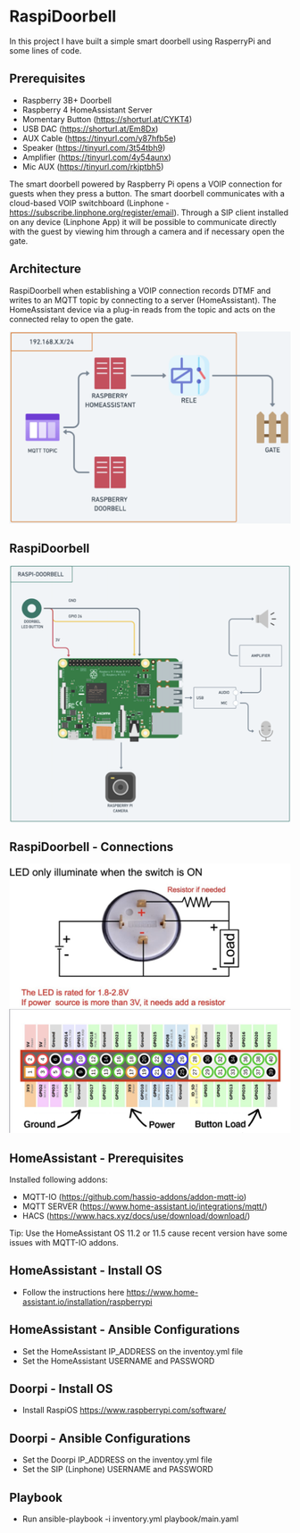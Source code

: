 # RaspiDoorbell 

In this project I have built a simple smart doorbell using RasperryPi and some lines of code.

## Prerequisites ##

- Raspberry 3B+ Doorbell
- Raspberry 4 HomeAssistant Server 
- Momentary Button (https://shorturl.at/CYKT4)
- USB DAC (https://shorturl.at/Em8Dx)
- AUX Cable (https://tinyurl.com/y87hfb5e)
- Speaker (https://tinyurl.com/3t54tbh9)
- Amplifier (https://tinyurl.com/4y54aunx)
- Mic AUX (https://tinyurl.com/rkjptbh5)

The smart doorbell powered by Raspberry Pi opens a VOIP connection for guests when they press a button. The smart doorbell communicates with a cloud-based VOIP switchboard (Linphone - https://subscribe.linphone.org/register/email). Through a SIP client installed on any device (Linphone App) it will be possible to communicate directly with the guest by viewing him through a camera and if necessary open the gate.

## Architecture ## 

RaspiDoorbell when establishing a VOIP connection records DTMF and writes to an MQTT topic by connecting to a server (HomeAssistant). The HomeAssistant device via a plug-in reads from the topic and acts on the connected relay to open the gate.

![alt text](images/HighLevelArch.png)

## RaspiDoorbell ## 
![alt text](images/RaspberryArch.png)


## RaspiDoorbell - Connections ##
![alt text](images/MomentaryButton.png)
![alt text](images/RaspberryWired.png)

## HomeAssistant - Prerequisites ## 

Installed following addons: 

- MQTT-IO (https://github.com/hassio-addons/addon-mqtt-io) 
- MQTT SERVER (https://www.home-assistant.io/integrations/mqtt/) 
- HACS (https://www.hacs.xyz/docs/use/download/download/)

Tip: Use the HomeAssistant OS 11.2 or 11.5 cause recent version have some issues with MQTT-IO addons. 

## HomeAssistant - Install OS ## 

- Follow the instructions here https://www.home-assistant.io/installation/raspberrypi 

## HomeAssistant - Ansible Configurations ## 

- Set the HomeAssistant IP_ADDRESS on the inventoy.yml file
- Set the HomeAssistant USERNAME and PASSWORD 

## Doorpi - Install OS ## 

- Install RaspiOS https://www.raspberrypi.com/software/

## Doorpi - Ansible Configurations ## 

- Set the Doorpi IP_ADDRESS on the inventoy.yml file
- Set the SIP (Linphone) USERNAME and PASSWORD 

## Playbook ## 

- Run ansible-playbook -i inventory.yml playbook/main.yaml